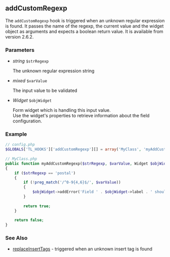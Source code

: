 addCustomRegexp
---------------

The ```addCustomRegexp``` hook is triggered when an unknown regular expression is found. It passes the name of the regexp, the current value and the widget object as arguments and expects a boolean return value. It is available from version 2.6.2.


### Parameters ###

- *string* ```$strRegexp```

	The unknown regular expression string

- *mixed* ```$varValue```

	The input value to be validated

- *Widget* ```$objWidget```

	Form widget which is handling this input value.  
	Use the widget's properties to retrieve information about the field configuration.


### Example ###

```php
// config.php
$GLOBALS['TL_HOOKS']['addCustomRegexp'][] = array('MyClass', 'myAddCustomRegexp');
 
// MyClass.php
public function myAddCustomRegexp($strRegexp, $varValue, Widget $objWidget)
{
    if ($strRegexp == 'postal')
    {
        if (!preg_match('/^0-9{4,6}$/', $varValue))
        {
            $objWidget->addError('Field ' . $objWidget->label . ' should be a postal code.');
        }
 
        return true;
    }
 
    return false;
}
``` 


### See Also ###

- [replaceInsertTags](replaceInsertTags.md) - triggered when an unknown insert tag is found